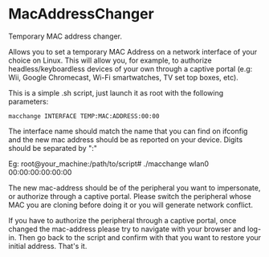 # MacAddressChanger
Temporary MAC address changer. 

Allows you to set a temporary MAC Address on a network interface of your choice on Linux.
This will allow you, for example, to authorize headless/keyboardless devices of your own 
through a captive portal (e.g: Wii, Google Chromecast, Wi-Fi smartwatches, TV set top boxes, etc).

This is a simple .sh script, just launch it as root with the following parameters:

    macchange INTERFACE TEMP:MAC:ADDRESS:00:00

The interface name should match the name that you can find on ifconfig and the new mac address should be as reported on your device. Digits should be separated by ":"

Eg:
    root@your_machine:/path/to/script# ./macchange wlan0 00:00:00:00:00:00

The new mac-address should be of the peripheral you want to impersonate, or authorize through a captive portal. Please switch the peripheral whose MAC you are cloning before doing it or you will generate network conflict.

If you have to authorize the peripheral through a captive portal, once changed the mac-address please try to navigate with your browser and log-in. Then go back to the script and confirm with <ENTER> that you want to restore your initial address.
That's it.
